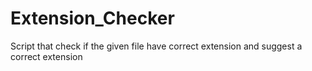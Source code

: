 # Extension_Checker
Script that check if the given file have correct extension and suggest a correct extension
